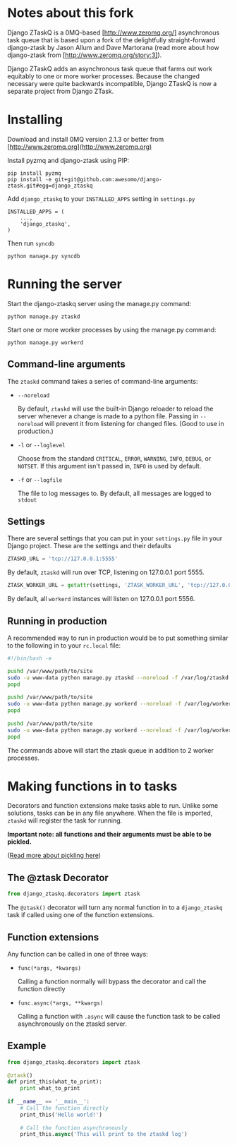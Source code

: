 Notes about this fork
=====================

Django ZTaskQ is a 0MQ-based [http://www.zeromq.org/] asynchronous task queue that is based upon a fork of the 
delightfully straight-forward django-ztask by Jason Allum and Dave Martorana (read more 
about how django-ztask from [http://www.zeromq.org/story:3]).

Django ZTaskQ adds an asynchronous task queue that farms out work equitably to one
or more worker processes.  Because the changed necessary were quite backwards incompatible,
Django ZTaskQ is now a separate project from Django ZTask.

Installing
==========

Download and install 0MQ version 2.1.3 or better from [http://www.zeromq.org](http://www.zeromq.org)

Install pyzmq and django-ztask using PIP:

    pip install pyzmq
    pip install -e git+git@github.com:awesomo/django-ztask.git#egg=django_ztaskq

Add `django_ztaskq` to your `INSTALLED_APPS` setting in `settings.py`

    INSTALLED_APPS = (
        ...,
        'django_ztaskq',
    )

Then run `syncdb`

    python manage.py syncdb
    

Running the server
==================

Start the django-ztaskq server using the manage.py command:

    python manage.py ztaskd

Start one or more worker processes by using the manage.py command:

    python manage.py workerd


Command-line arguments
----------------------

The `ztaskd` command takes a series of command-line arguments:

- `--noreload`
  
  By default, `ztaskd` will use the built-in Django reloader 
  to reload the server whenever a change is made to a python file. Passing
  in `--noreload` will prevent it from listening for changed files.
  (Good to use in production.)

- `-l` or `--loglevel`
  
  Choose from the standard `CRITICAL`, `ERROR`, `WARNING`, 
  `INFO`, `DEBUG`, or `NOTSET`. If this argument isn't passed 
  in, `INFO` is used by default.

- `-f` or `--logfile`
  
  The file to log messages to. By default, all messages are logged
  to `stdout`



Settings
--------

There are several settings that you can put in your `settings.py` file in 
your Django project. These are the settings and their defaults

```python
ZTASKD_URL = 'tcp://127.0.0.1:5555'
```

By default, `ztaskd` will run over TCP, listening on 127.0.0.1 port 5555. 

```python
ZTASK_WORKER_URL = getattr(settings, 'ZTASK_WORKER_URL', 'tcp://127.0.0.1:5556')
```

By default, all `workerd` instances will listen on 127.0.0.1 port 5556.

Running in production
---------------------

A recommended way to run in production would be to put something similar to 
the following in to your `rc.local` file:

```bash
#!/bin/bash -e

pushd /var/www/path/to/site
sudo -u www-data python manage.py ztaskd --noreload -f /var/log/ztaskd.log &
popd
    
pushd /var/www/path/to/site
sudo -u www-data python manage.py workerd --noreload -f /var/log/workerd0.log &
popd
    
pushd /var/www/path/to/site
sudo -u www-data python manage.py workerd --noreload -f /var/log/workerd1.log &
popd
```

The commands above will start the ztask queue in addition to 2 worker processes.

Making functions in to tasks
============================

Decorators and function extensions make tasks able to run. 
Unlike some solutions, tasks can be in any file anywhere. 
When the file is imported, `ztaskd` will register the task for running.

**Important note: all functions and their arguments must be able to be pickled.**

([Read more about pickling here](http://docs.python.org/tutorial/inputoutput.html#the-pickle-module))

The @ztask Decorator
-------------------

```python
from django_ztaskq.decorators import ztask
```

The `@ztask()` decorator will turn any normal function in to a 
`django_ztaskq` task if called using one of the function extensions.

Function extensions
-------------------

Any function can be called in one of three ways:

- `func(*args, *kwargs)`

  Calling a function normally will bypass the decorator and call the function directly

- `func.async(*args, **kwargs)`

  Calling a function with `.async` will cause the function task to be called asynchronously 
  on the ztaskd server. 


Example
-------

```python
from django_ztaskq.decorators import ztask
    
@ztask()
def print_this(what_to_print):
    print what_to_print
        
if __name__ == '__main__':
    # Call the function directly
    print_this('Hello world!')
        
    # Call the function asynchronously
    print_this.async('This will print to the ztaskd log')
```
        
